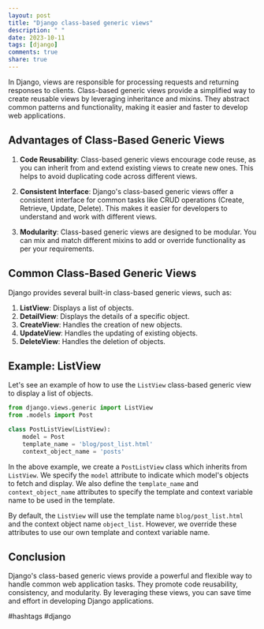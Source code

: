 ```yaml
---
layout: post
title: "Django class-based generic views"
description: " "
date: 2023-10-11
tags: [django]
comments: true
share: true
---
```


In Django, views are responsible for processing requests and returning responses to clients. Class-based generic views provide a simplified way to create reusable views by leveraging inheritance and mixins. They abstract common patterns and functionality, making it easier and faster to develop web applications.

## Advantages of Class-Based Generic Views

1. **Code Reusability**: Class-based generic views encourage code reuse, as you can inherit from and extend existing views to create new ones. This helps to avoid duplicating code across different views.

2. **Consistent Interface**: Django's class-based generic views offer a consistent interface for common tasks like CRUD operations (Create, Retrieve, Update, Delete). This makes it easier for developers to understand and work with different views.

3. **Modularity**: Class-based generic views are designed to be modular. You can mix and match different mixins to add or override functionality as per your requirements.

## Common Class-Based Generic Views

Django provides several built-in class-based generic views, such as:

1. **ListView**: Displays a list of objects.
2. **DetailView**: Displays the details of a specific object.
3. **CreateView**: Handles the creation of new objects.
4. **UpdateView**: Handles the updating of existing objects.
5. **DeleteView**: Handles the deletion of objects.

## Example: ListView

Let's see an example of how to use the `ListView` class-based generic view to display a list of objects.

```python
from django.views.generic import ListView
from .models import Post

class PostListView(ListView):
    model = Post
    template_name = 'blog/post_list.html'
    context_object_name = 'posts'
```

In the above example, we create a `PostListView` class which inherits from `ListView`. We specify the `model` attribute to indicate which model's objects to fetch and display. We also define the `template_name` and `context_object_name` attributes to specify the template and context variable name to be used in the template.

By default, the `ListView` will use the template name `blog/post_list.html` and the context object name `object_list`. However, we override these attributes to use our own template and context variable name.

## Conclusion

Django's class-based generic views provide a powerful and flexible way to handle common web application tasks. They promote code reusability, consistency, and modularity. By leveraging these views, you can save time and effort in developing Django applications.

#hashtags #django